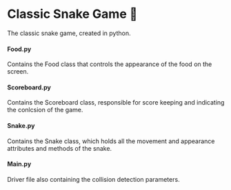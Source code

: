 # Classic Snake Game 🐍
The classic snake game, created in python.
<h4> Food.py </h4>
Contains the Food class that controls the appearance of the food on the screen.
<h4> Scoreboard.py </h4>
Contains the Scoreboard class, responsible for score keeping and indicating the conlcsion of the game.
<h4> Snake.py </h4>
Contains the Snake class, which holds all the movement and appearance attributes and methods of the snake.
<h4> Main.py </h4>
Driver file also containing the collision detection parameters.

